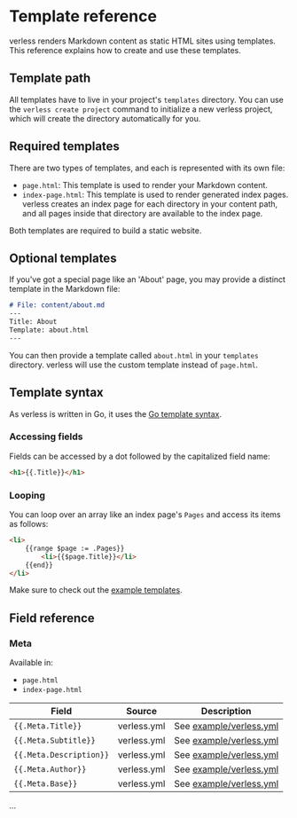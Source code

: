 # Template reference

verless renders Markdown content as static HTML sites using templates. This reference explains how to create and use
these templates.

## Template path

All templates have to live in your project's `templates` directory. You can use the `verless create project` command
to initialize a new verless project, which will create the directory automatically for you.

## Required templates

There are two types of templates, and each is represented with its own file:

* `page.html`: This template is used to render your Markdown content.
* `index-page.html`: This template is used to render generated index pages. verless creates an index page for each
directory in your content path, and all pages inside that directory are available to the index page.

Both templates are required to build a static website.

## Optional templates

If you've got a special page like an 'About' page, you may provide a distinct template in the Markdown file:

```markdown
# File: content/about.md
---
Title: About
Template: about.html
---
```

You can then provide a template called `about.html` in your `templates` directory. verless will use the custom template
instead of `page.html`.

## Template syntax

As verless is written in Go, it uses the [Go template syntax](https://golang.org/pkg/text/template/).

### Accessing fields

Fields can be accessed by a dot followed by the capitalized field name:

```html
<h1>{{.Title}}</h1>
``` 

### Looping

You can loop over an array like an index page's `Pages` and access its items as follows:

```html
<li>
    {{range $page := .Pages}}
        <li>{{$page.Title}}</li>
    {{end}}
</li>
```

Make sure to check out the [example templates](https://github.com/verless/verless/tree/docs/example/templates).

## Field reference

### Meta

Available in:
* `page.html`
* `index-page.html`

| Field                   | Source      | Description                                                                                   |
|-------------------------|-------------|-----------------------------------------------------------------------------------------------|
| `{{.Meta.Title}}`       | verless.yml | See [example/verless.yml](https://github.com/verless/verless/blob/master/example/verless.yml) |
| `{{.Meta.Subtitle}}`    | verless.yml | See [example/verless.yml](https://github.com/verless/verless/blob/master/example/verless.yml) |
| `{{.Meta.Description}}` | verless.yml | See [example/verless.yml](https://github.com/verless/verless/blob/master/example/verless.yml) |
| `{{.Meta.Author}}`      | verless.yml | See [example/verless.yml](https://github.com/verless/verless/blob/master/example/verless.yml) |
| `{{.Meta.Base}}`        | verless.yml | See [example/verless.yml](https://github.com/verless/verless/blob/master/example/verless.yml) |

...
